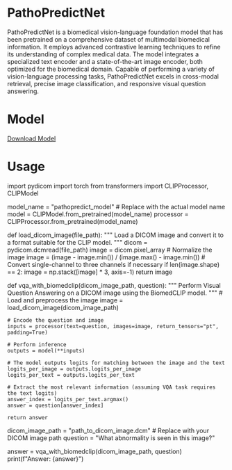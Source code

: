 # PathoPredictNet
PathoPredictNet is a biomedical vision-language foundation model that has been pretrained on a comprehensive dataset of multimodal biomedical information. It employs advanced contrastive learning techniques to refine its understanding of complex medical data. The model integrates a specialized text encoder and a state-of-the-art image encoder, both optimized for the biomedical domain. Capable of performing a variety of vision-language processing tasks, PathoPredictNet excels in cross-modal retrieval, precise image classification, and responsive visual question answering. 


# Model
[Download Model](https://drive.google.com/file/d/1yNCS9FrB8EP9-7gbTY6FAVYS8SRU9JAJ/view?usp=sharing)

# Usage

import pydicom
import torch
from transformers import CLIPProcessor, CLIPModel

model_name = "pathopredict_model"  # Replace with the actual model name
model = CLIPModel.from_pretrained(model_name)
processor = CLIPProcessor.from_pretrained(model_name)

def load_dicom_image(file_path):
    """
    Load a DICOM image and convert it to a format suitable for the CLIP model.
    """
    dicom = pydicom.dcmread(file_path)
    image = dicom.pixel_array
    # Normalize the image
    image = (image - image.min()) / (image.max() - image.min())
    # Convert single-channel to three channels if necessary
    if len(image.shape) == 2:
        image = np.stack([image] * 3, axis=-1)
    return image

def vqa_with_biomedclip(dicom_image_path, question):
    """
    Perform Visual Question Answering on a DICOM image using the BiomedCLIP model.
    """
    # Load and preprocess the image
    image = load_dicom_image(dicom_image_path)
    
    # Encode the question and image
    inputs = processor(text=question, images=image, return_tensors="pt", padding=True)
    
    # Perform inference
    outputs = model(**inputs)
    
    # The model outputs logits for matching between the image and the text
    logits_per_image = outputs.logits_per_image
    logits_per_text = outputs.logits_per_text
    
    # Extract the most relevant information (assuming VQA task requires the text logits)
    answer_index = logits_per_text.argmax()
    answer = question[answer_index]
    
    return answer

dicom_image_path = "path_to_dicom_image.dcm"  # Replace with your DICOM image path
question = "What abnormality is seen in this image?"

answer = vqa_with_biomedclip(dicom_image_path, question)
print(f"Answer: {answer}")
